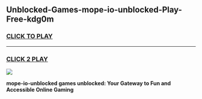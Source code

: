 
## Unblocked-Games-mope-io-unblocked-Play-Free-kdg0m
<h3>
<a href="https://premium76.site?title=mope-io-unblocked&ref=21A">CLICK TO PLAY</a></h3>
<hr>

<h3>
<a href="https://premium76.site?title=mope-io-unblocked&ref=21A">CLICK 2 PLAY</a>
  
</h3>

<a href="https://premium76.site?title=mope-io-unblocked&ref=21A"><img src="https://clearcache.store/games.png"></a>


**mope-io-unblocked games unblocked: Your Gateway to Fun and Accessible Online Gaming**
